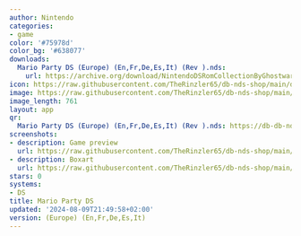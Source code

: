 ```yaml
---
author: Nintendo
categories:
- game
color: '#75978d'
color_bg: '#638077'
downloads:
  Mario Party DS (Europe) (En,Fr,De,Es,It) (Rev ).nds:
    url: https://archive.org/download/NintendoDSRomCollectionByGhostware/Mario%20Party%20DS%20%28Europe%29%20%28En%2CFr%2CDe%2CEs%2CIt%29%20%28Rev%20%29.nds
icon: https://raw.githubusercontent.com/TheRinzler65/db-nds-shop/main/docs/assets/images/icons/mariopartyds.png
image: https://raw.githubusercontent.com/TheRinzler65/db-nds-shop/main/docs/assets/images/icons/mariopartyds.png
image_length: 761
layout: app
qr:
  Mario Party DS (Europe) (En,Fr,De,Es,It) (Rev ).nds: https://db-db-nds-shop.netlify.app/assets/images/qr/mario-party-ds-europe-enfrdeesit-rev--nds.png
screenshots:
- description: Game preview
  url: https://raw.githubusercontent.com/TheRinzler65/db-nds-shop/main/docs/assets/images/screenshots/mariopartyds/mariopartyds.png
- description: Boxart
  url: https://raw.githubusercontent.com/TheRinzler65/db-nds-shop/main/docs/assets/images/boxart/Mario%20Party%20DS%20(Europe)%20(En%2CFr%2CDe%2CEs%2CIt)%20(Rev%20).nds.png
stars: 0
systems:
- DS
title: Mario Party DS
updated: '2024-08-09T21:49:58+02:00'
version: (Europe) (En,Fr,De,Es,It)
---
```

